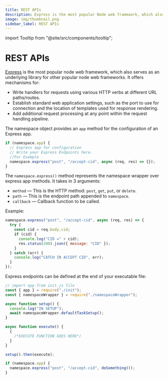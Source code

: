 ```yaml
---
title: REST APIs
description: Express is the most popular Node web framework, which also serves as an underlying library for other popular Node web frameworks.
image: img/thumbnail.png
sidebar_label: REST APIs
---
```


import Tooltip from "@site/src/components/tooltip";

# REST APIs

[Express](https://expressjs.com/) is the most popular node web framework, which also serves as an underlying library for other popular node web frameworks. It offers mechanisms for:

- Write handlers for requests using various HTTP verbs at different URL paths/routes.
- Establish standard web application settings, such as the port to use for connection and the location of templates used for response rendering.
- Add additional request processing <Tooltip text="middleware"/> at any point within the request handling pipeline.

The namespace object provides an `app` method for the configuration of an Express app.

```javascript
if (namespace.app) {
  // Express app for configuration
  // Write your Express Endpoints here.
  //For Example
  namespace.express("post", "/accept-cid", async (req, res) => {});
}
```

The `namespace.express()` method represents the namespace wrapper over express app methods. It takes in 3 arguments:

- `method` — This is the HTTP method: `post`, `get`, `put`, or `delete`.
- `path` — This is the endpoint path appended to `namespace`.
- `callback` — Callback function to be called.

Example:

```javascript
namespace.express("post", "/accept-cid", async (req, res) => {
  try {
    const cid = req.body.cid;
    if (cid) {
      console.log("CID =" + cid);
      res.status(200).json({ message: "CID" });
    }
  } catch (err) {
    console.log("CATCH IN ACCEPT CID", err);
  }
});
```

Express endpoints can be defined at the end of your executable file:

```javascript
// import app from init.js file
const { app } = require("./init");
const { namespaceWrapper } = require("./namespaceWrapper");

async function setup() {
  console.log("IN SETUP");
  await namespaceWrapper.defaultTaskSetup();
}

async function execute() {
  {
    /*EXECUTE FUNCTION GOES HERE*/
  }
}

setup().then(execute);

if (namespace.app) {
  namespace.express("post", "/accept-cid", doSomething());
}
```
